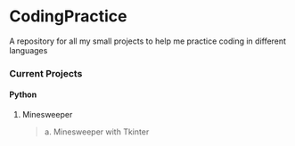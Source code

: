 # CodingPractice
A repository for all my small projects to help me practice coding in different languages

### Current Projects

#### Python
1. Minesweeper
    >a. Minesweeper with Tkinter
